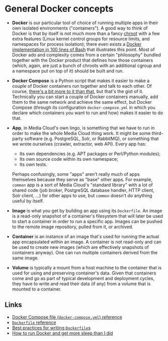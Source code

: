 # General Docker concepts

* **Docker** is our particular tool of choice of running multiple apps in their own isolated environments ("containers"). A good way to think of Docker is that by itself is not much more than a fancy [chroot](https://en.wikipedia.org/wiki/Chroot) with a few extra features (Linux kernel control groups for resource limits, and namespaces for process isolation); there even exists a [Docker implementation in 100 lines of Bash](https://github.com/p8952/bocker) that illustrates this point. Most of Docker ado and complexity comes from a certain "philosophy" bundled together with the Docker product that defines how those containers (which, again, are just a bunch of chroots with an additional cgroup and a namespace put on top of it) should be built and run.

* **Docker Compose** is a Python script that makes it easier to make a couple of Docker containers run together and talk to each other. Of course, [there's a bit more to it than that](https://docs.docker.com/compose/compose-file/), but that's the gist of it. Technically you can start a couple of Docker containers manually, add them to the same network and achieve the same effect, but Docker Compose (through its configuration `docker-compose.yml` in which you declare which containers you want to run and how) makes it easier to do that.

* **App**, in Media Cloud's own lingo, is something that we have to run in order to make the whole Media Cloud thing work. It might be some third-party software (e.g. PostgreSQL, Solr, or RabbitMQ), or something that we wrote ourselves (crawler, extractor, web API). Every app has:

  * Its own dependencies (e.g. APT packages or Perl/Python modules);
  * Its own source code within its own namespace;
  * Its own tests.

  Perhaps confusingly, some "apps" aren't really much of apps themselves because they serve as "base" other apps. For example, `common` app is a sort of Media Cloud's "standard library" with a lot of shared code (job broker, PostgreSQL database handler, HTTP client, Solr client, …) for other apps to use, but `common` doesn't do anything useful by itself.

* **Image** is what you get by building an app using its `Dockerfile`. An image is a read-only snapshot of a container's filesystem that will later be used to start a container in order to run a specific app. Images can be pushed to the remote image repository, pulled from it, or archived.

* **Container** is an instance of an image that's used for running the actual app encapsulated within an image. A container is not read-only and can be used to create new images (which are effectively snapshots of containers anyway). One can run multiple containers derived from the same image.

* **Volume** is typically a mount from a host machine to the container that is used for using and preserving container's data. Given that containers come and go as part of typical development and deployment cycles, they have to write and read their data (if any) from a volume that is mounted to a container.


## Links

* [Docker Compose file (`docker-compose.yml`) reference](https://docs.docker.com/compose/compose-file/)
* [`Dockerfile` reference](https://docs.docker.com/engine/reference/builder/)
* [Best practices for writing `Dockerfile`s](https://docs.docker.com/develop/develop-images/dockerfile_best-practices/)
* [How to run Docker and get more sleep than I did](https://engineering.gusto.com/how-to-run-docker-and-get-more-sleep-than-i-did/)
